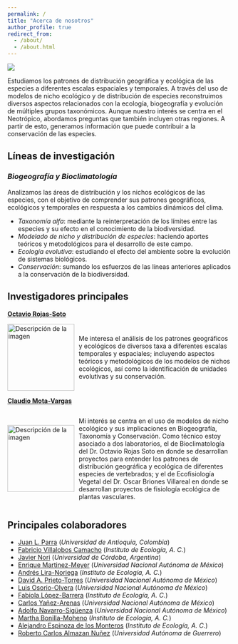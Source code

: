 ```yaml
---
permalink: /
title: "Acerca de nosotros"
author_profile: true
redirect_from: 
  - /about/
  - /about.html
---
```

![](https://labbioclim.github.io/bioclimat/images/grupo.png)

Estudiamos los patrones de distribución geográfica y ecológica de las especies a diferentes escalas espaciales y temporales. A través del uso de modelos de nicho ecológico y de distribución de especies reconstruimos diversos aspectos relacionados con la ecología, biogeografía y evolución de múltiples grupos taxonómicos. Aunque nuestro interés se centra en el Neotrópico, abordamos preguntas que también incluyen otras regiones. A partir de esto, generamos información que puede contribuir a la conservación de las especies.

Líneas de investigación
------
### *Biogeografía y Bioclimatología*
Analizamos las áreas de distribución y los nichos ecológicos de las especies, con el objetivo de comprender sus patrones geográficos, ecológicos y temporales en respuesta a los cambios dinámicos del clima.

* *Taxonomía alfa*: mediante la reinterpretación de los límites entre las especies y su efecto en el conocimiento de la biodiversidad.
* *Modelado de nicho y distribución de especies*: haciendo aportes teóricos y metodológicos para el desarrollo de este campo.
* *Ecología evolutiva*: estudiando el efecto del ambiente sobre la evolución de sistemas biológicos.
* *Conservación*: sumando los esfuerzos de las líneas anteriores aplicados a la conservación de la biodiversidad.

Investigadores principales
------
[**Octavio Rojas-Soto**](https://www.researchgate.net/profile/Octavio-Rojas-Soto)

<div style="display: flex; align-items: center;">
  <img src="https://labbioclim.github.io/bioclimat/images/octavio.png" alt="Descripción de la imagen" width="150" style="margin-right: 10px;">
  <p>Me interesa el análisis de los patrones geográficos y ecológicos de diversos taxa a diferentes escalas temporales y espaciales; incluyendo aspectos teóricos y metodológicos de los modelos de nichos ecológicos, así como la identificación de unidades evolutivas y su conservación.</p>
</div>


[**Claudio Mota-Vargas**](https://www.researchgate.net/profile/Claudio-Mota-Vargas)

<div style="display: flex; align-items: center;">
  <img src="https://labbioclim.github.io/bioclimat/images/claudio.png" alt="Descripción de la imagen" width="150" style="margin-right: 10px;">
  <p>Mi interés se centra en el uso de modelos de nicho ecológico y sus implicaciones en Biogeografía, Taxonomía y Conservación. Como técnico estoy asociado a dos laboratorios, el de Bioclimatología del Dr. Octavio Rojas Soto en donde se desarrollan proyectos para entender los patrones de distribución geográfica y ecológica de diferentes especies de vertebrados; y el de Ecofisiología Vegetal del Dr. Oscar Briones Villareal en donde se desarrollan proyectos de fisiología ecológica de plantas vasculares.</p>
</div>

Principales colaboradores
------
* [Juan L. Parra](https://www.researchgate.net/profile/Juan-Parra-20) (*Universidad de Antioquia, Colombia*)
* [Fabricio Villalobos Camacho](https://www.researchgate.net/profile/Fabricio-Villalobos) (*Instituto de Ecología, A. C.*)
* [Javier Nori](https://www.researchgate.net/profile/Javier-Nori) (*Universidad de Córdoba, Argentina*)
* [Enrique Martinez-Meyer](https://www.researchgate.net/profile/Enrique-Martinez-Meyer) (*Universidad Nacional Autónoma de México*)
* [Andrés Lira-Noriega](https://www.researchgate.net/profile/Andres-Lira-Noriega) (*Instituto de Ecología, A. C.*)
* [David A. Prieto-Torres](https://www.researchgate.net/profile/David-Prieto-Torres) (*Universidad Nacional Autónoma de México*)
* [Luis Osorio-Olvera](https://www.researchgate.net/profile/Luis-Osorio-Olvera) (*Universidad Nacional Autónoma de México*)
* [Fabiola López-Barrera](https://www.researchgate.net/profile/Fabiola-Lopez-Barrera) (*Instituto de Ecología, A. C.*)
* [Carlos Yañez-Arenas](https://www.researchgate.net/profile/Carlos-Arenas-4) (*Universidad Nacional Autónoma de México*)
* [Adolfo Navarro-Sigüenza](https://www.researchgate.net/profile/Adolfo-Navarro-Sigueenza) (*Universidad Nacional Autónoma de México*)
* [Martha Bonilla-Moheno](https://www.researchgate.net/profile/Martha-Bonilla-Moheno) (*Instituto de Ecología, A. C.*)
* [Alejandro Espinoza de los Monteros](https://www.researchgate.net/profile/Alejandro-Espinosa-De-Los-Monteros) (*Instituto de Ecología, A. C.*)
* [Roberto Carlos Almazan Nuñez](https://www.researchgate.net/profile/Roberto-Almazan-Nunez) (*Universidad Autónoma de Guerrero*)
